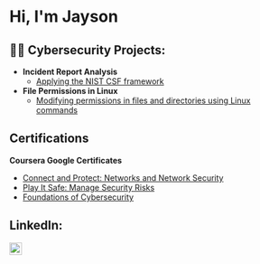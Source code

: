 <h1>Hi, I'm Jayson
  
<h2>👨‍💻 Cybersecurity Projects:</h2>

- <b>Incident Report Analysis </b>
  - [Applying the NIST CSF framework](https://github.com/vegielante/Incident-Report-Analysis/tree/main)
- <b>File Permissions in Linux </b>
  - [Modifying permissions in files and directories using Linux commands](https://github.com/vegielante/File-Permissions-in-Linux-Lab/tree/main)



<h2> Certifications</h2>
 <b>Coursera Google Certificates</b>
  
  - [Connect and Protect: Networks and Network Security](https://coursera.org/share/c84b6c665d8992c56b3d122dfb9e4a77)
  - [Play It Safe: Manage Security Risks](https://coursera.org/share/b25a8b7bdb465ba0e708c6677cdeac62)
  - [Foundations of Cybersecurity](https://coursera.org/share/6a6b0db46bf06fe4a8b4d5a3e2794501)

<h2> LinkedIn:</h2>

[<img align="left" alt="JoshMadakor | LinkedIn" width="22px" src="https://cdn.jsdelivr.net/npm/simple-icons@v3/icons/linkedin.svg" />][linkedin]


[linkedin]: https://www.linkedin.com/in/jayson-g01/

